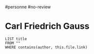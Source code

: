 #personne #no-review 
# Carl Friedrich Gauss


```dataview
LIST title
FROM ""
WHERE contains(author, this.file.link)
```

